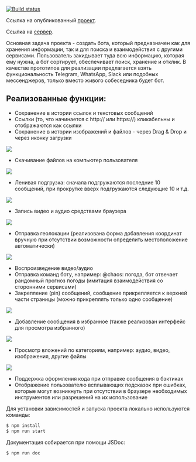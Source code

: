 [![Build status](https://ci.appveyor.com/api/projects/status/vfb84eb2dg1u04ft/branch/main?svg=true)](https://ci.appveyor.com/project/Vasya24/ahj-diploma/branch/main)

Ссылка на опубликованный [проект](https://Vasya24.github.io/ahj-diploma/).

Cсылка на [сервер](https://github.com/Vasya24/ahj-diploma-server).

Основная задача проекта - создать бота, который предназначен как для хранения информации, так и для поиска и взаимодействия с другими сервисами.
Пользователь закидывает туда всю информацию, которая ему нужна, а бот сортирует, обеспечивает поиск, хранение и отклик.
В качестве прототипов для реализации предлагается взять функциональность Telegram, WhatsApp, Slack или подобных мессенджеров, только вместо живого собеседника будет бот.

##  Реализованные функции:
* Сохранение в истории ссылок и текстовых сообщений
* Ссылки (то, что начинается с http:// или https://) кликабельны и отображаются как ссылки
* Сохранение в истории изображений и файлов - через Drag & Drop и через иконку загрузки

![](./public/file.gif)

* Скачивание файлов на компьютер пользователя

![](./public/downloads.gif)

* Ленивая подгрузка: сначала подгружаются последние 10 сообщений, при прокрутке вверх подгружаются следующие 10 и т.д.

![](./public/lazyload.gif)

* Запись видео и аудио средствами браузера

![](./public/media.gif)

* Отправка геолокации (реализована форма добавления координат вручную при отсутствии возможности определить местоположение автоматически)

![](./public/coords.gif)

* Воспроизведение видео/аудио
* Отправка команд боту, например: @chaos: погода, бот отвечает рандомный прогноз погоды (имитация взаимодействия со сторонними сервисами)
* Закрепление (pin) сообщений, сообщение прикрепляется к верхней части страницы (можно прикреплять только одно сообщение)

![](./public/pin.gif)

* Добавление сообщения в избранное (также реализован интерфейс для просмотра избранного)

![](./public/favorites.gif)

* Просмотр вложений по категориям, например: аудио, видео, изображения, другие файлы

![](./public/filter.gif)

* Поддержка оформления кода при отправке сообщения в бэктиках
* Отображение пользователю всплывающих подсказок при ошибках, которые могут возникнуть при отсутствии в браузере необходимых инструментов или разрешений на их использование

Для установки зависимостей и запуска проекта локально используются команды:

```sh
$ npm install
$ npm run start
```

Документация собирается при помощи JSDoc:

```sh
$ npm run doc
```
